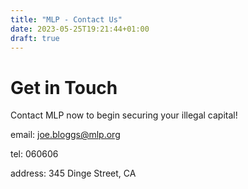 ```yaml
---
title: "MLP - Contact Us"
date: 2023-05-25T19:21:44+01:00
draft: true
---
```


# Get in Touch

Contact MLP now to begin securing your illegal capital!

email: joe.bloggs@mlp.org

tel: 060606

address: 345 Dinge Street, CA
